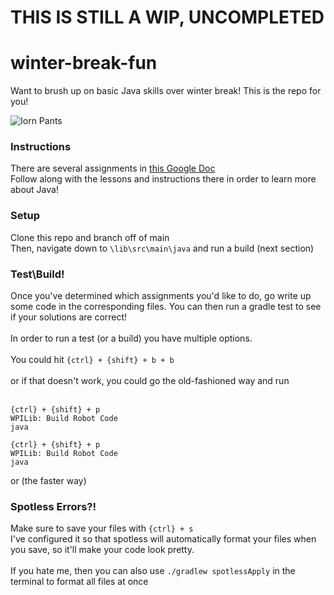 # THIS IS STILL A WIP, UNCOMPLETED

# winter-break-fun
Want to brush up on basic Java skills over winter break! This is the repo for you!

![Iorn Pants](https://encrypted-tbn0.gstatic.com/images?q=tbn:ANd9GcRikbIBEOVDEtnc82lAeFD9w8sQA3Orfg8GFLIHrW_tYg-qb_2sDlOMfeOYBcpttAxtMX0&usqp=CAU)
### Instructions
There are several assignments in [this Google Doc](https://docs.google.com/document/d/1NLcqq41JP_fEn9IeM-8WH5F5AcdkmE5eqUX8m_-3nhY/edit?usp=sharing)\
Follow along with the lessons and instructions there in order to learn more about Java!
### Setup
Clone this repo and branch off of main\
Then, navigate down to ```\lib\src\main\java``` and run a build (next section)

### Test\Build!
Once you've determined which assignments you'd like to do, go write up some code in the corresponding files.
You can then run a gradle test to see if your solutions are correct!
<br/><br/>
In order to run a test (or a build) you have multiple options.<br/><br/>
You could hit ```{ctrl} + {shift} + b + b```<br/><br/>
or if that doesn't work, you could go the old-fashioned way and run<br/><br/>

```{ctrl} + {shift} + p ```\
```WPILib: Build Robot Code```\
```java```

```
{ctrl} + {shift} + p
WPILib: Build Robot Code
java
```

or (the faster way) 

### Spotless Errors?!
Make sure to save your files with ```{ctrl} + s```\
I've configured it so that spotless will automatically format your files when you save, so it'll make your code look pretty.
<br/><br/>
If you hate me, then you can also use ```./gradlew spotlessApply``` in the terminal to format all files at once